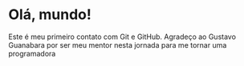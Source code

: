 # Olá, mundo!

 Este é meu primeiro contato com Git e GitHub. Agradeço ao Gustavo Guanabara por ser meu mentor nesta jornada para me tornar uma programadora

